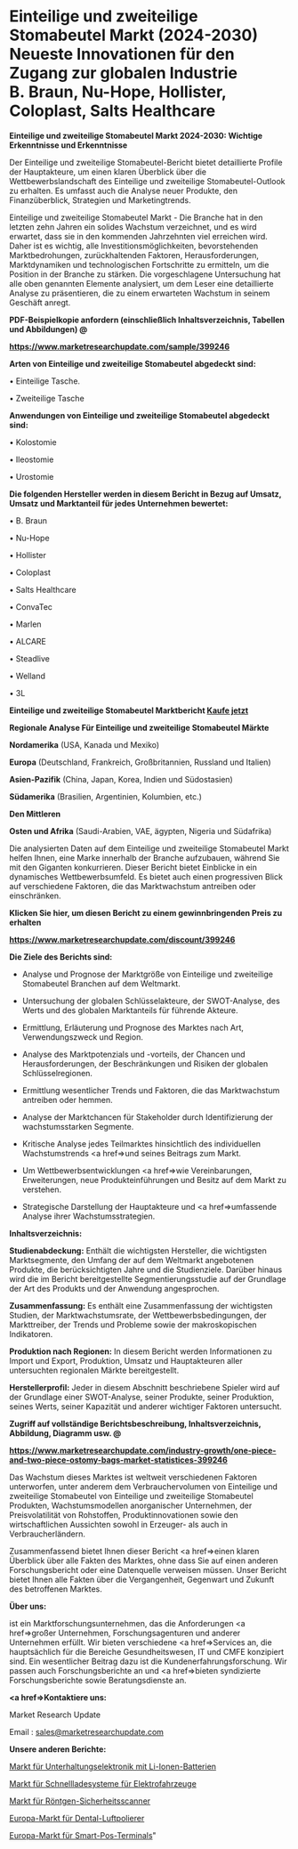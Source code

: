 # Einteilige und zweiteilige Stomabeutel Markt (2024-2030) Neueste Innovationen für den Zugang zur globalen Industrie B. Braun, Nu-Hope, Hollister, Coloplast, Salts Healthcare

<strong>Einteilige und zweiteilige Stomabeutel Markt 2024-2030: Wichtige Erkenntnisse und Erkenntnisse</strong>

Der Einteilige und zweiteilige Stomabeutel-Bericht bietet detaillierte Profile der Hauptakteure, um einen klaren Überblick über die Wettbewerbslandschaft des Einteilige und zweiteilige Stomabeutel-Outlook zu erhalten. Es umfasst auch die Analyse neuer Produkte, den Finanzüberblick, Strategien und Marketingtrends.

Einteilige und zweiteilige Stomabeutel Markt - Die Branche hat in den letzten zehn Jahren ein solides Wachstum verzeichnet, und es wird erwartet, dass sie in den kommenden Jahrzehnten viel erreichen wird. Daher ist es wichtig, alle Investitionsmöglichkeiten, bevorstehenden Marktbedrohungen, zurückhaltenden Faktoren, Herausforderungen, Marktdynamiken und technologischen Fortschritte zu ermitteln, um die Position in der Branche zu stärken. Die vorgeschlagene Untersuchung hat alle oben genannten Elemente analysiert, um dem Leser eine detaillierte Analyse zu präsentieren, die zu einem erwarteten Wachstum in seinem Geschäft anregt.



<strong><b>PDF-Beispielkopie anfordern (einschließlich Inhaltsverzeichnis, Tabellen und Abbildungen) @ </b></strong>

<strong><a href=https://www.marketresearchupdate.com/sample/399246>

<strong>https://www.marketresearchupdate.com/sample/399246</u></a></strong></strong>



<strong>Arten von Einteilige und zweiteilige Stomabeutel abgedeckt sind:</strong>

• Einteilige Tasche.

• Zweiteilige Tasche



<strong>Anwendungen von Einteilige und zweiteilige Stomabeutel abgedeckt sind:</strong>

• Kolostomie

• Ileostomie

• Urostomie



<strong>Die folgenden Hersteller werden in diesem Bericht in Bezug auf Umsatz, Umsatz und Marktanteil für jedes Unternehmen bewertet:</strong>

• B. Braun

• Nu-Hope

• Hollister

• Coloplast

• Salts Healthcare

• ConvaTec

• Marlen

• ALCARE

• Steadlive

• Welland

• 3L



<strong>Einteilige und zweiteilige Stomabeutel Marktbericht <a href=https://www.marketresearchupdate.com/buynow/399246>Kaufe jetzt</a></strong>



<strong>Regionale Analyse Für Einteilige und zweiteilige Stomabeutel Märkte</strong>



<strong>Nordamerika</strong> (USA, Kanada und Mexiko)



<strong>Europa</strong> (Deutschland, Frankreich, Großbritannien, Russland und Italien)



<strong>Asien-Pazifik</strong> (China, Japan, Korea, Indien und Südostasien)



<strong>Südamerika</strong> (Brasilien, Argentinien, Kolumbien, etc.)



<strong>Den Mittleren</strong> 

<strong>Osten und Afrika</strong> (Saudi-Arabien, VAE, ägypten, Nigeria und Südafrika)

Die analysierten Daten auf dem Einteilige und zweiteilige Stomabeutel Markt helfen Ihnen, eine Marke innerhalb der Branche aufzubauen, während Sie mit den Giganten konkurrieren. Dieser Bericht bietet Einblicke in ein dynamisches Wettbewerbsumfeld. Es bietet auch einen progressiven Blick auf verschiedene Faktoren, die das Marktwachstum antreiben oder einschränken.



<strong>Klicken Sie hier, um diesen Bericht zu einem gewinnbringenden Preis zu erhalten
</strong>

<strong><a href=https://www.marketresearchupdate.com/discount/399246>https://www.marketresearchupdate.com/discount/399246</b></u></strong></a>



<strong>Die Ziele des Berichts sind:</strong>

- Analyse und Prognose der Marktgröße von Einteilige und zweiteilige Stomabeutel Branchen auf dem Weltmarkt.

- Untersuchung der globalen Schlüsselakteure, der SWOT-Analyse, des Werts und des globalen Marktanteils für führende Akteure.

- Ermittlung, Erläuterung und Prognose des Marktes nach Art, Verwendungszweck und Region.

- Analyse des Marktpotenzials und -vorteils, der Chancen und Herausforderungen, der Beschränkungen und Risiken der globalen Schlüsselregionen.

- Ermittlung wesentlicher Trends und Faktoren, die das Marktwachstum antreiben oder hemmen.

- Analyse der Marktchancen für Stakeholder durch Identifizierung der wachstumsstarken Segmente.

- Kritische Analyse jedes Teilmarktes hinsichtlich des individuellen Wachstumstrends <a href=>und</a> seines Beitrags zum Markt.

- Um Wettbewerbsentwicklungen <a href=>wie</a> Vereinbarungen, Erweiterungen, neue Produkteinführungen und Besitz auf dem Markt zu verstehen.

- Strategische Darstellung der Hauptakteure und <a href=>umfas</a>sende Analyse ihrer Wachstumsstrategien.



<strong>Inhaltsverzeichnis:</strong>



<strong>Studienabdeckung:</strong> Enthält die wichtigsten Hersteller, die wichtigsten Marktsegmente, den Umfang der auf dem Weltmarkt angebotenen Produkte, die berücksichtigten Jahre und die Studienziele. Darüber hinaus wird die im Bericht bereitgestellte Segmentierungsstudie auf der Grundlage der Art des Produkts und der Anwendung angesprochen.



<strong>Zusammenfassung:</strong> Es enthält eine Zusammenfassung der wichtigsten Studien, der Marktwachstumsrate, der Wettbewerbsbedingungen, der Markttreiber, der Trends und Probleme sowie der makroskopischen Indikatoren.



<strong>Produktion nach Regionen:</strong> In diesem Bericht werden Informationen zu Import und Export, Produktion, Umsatz und Hauptakteuren aller untersuchten regionalen Märkte bereitgestellt.



<strong>Herstellerprofil:</strong> Jeder in diesem Abschnitt beschriebene Spieler wird auf der Grundlage einer SWOT-Analyse, seiner Produkte, seiner Produktion, seines Werts, seiner Kapazität und anderer wichtiger Faktoren untersucht.



<strong><b>Zugriff auf vollständige Berichtsbeschreibung, Inhaltsverzeichnis, Abbildung, Diagramm usw. @ </b></strong>

<strong><a href=https://www.marketresearchupdate.com/industry-growth/one-piece-and-two-piece-ostomy-bags-market-statistices-399246>https://www.marketresearchupdate.com/industry-growth/one-piece-and-two-piece-ostomy-bags-market-statistices-399246</a></strong>

Das Wachstum dieses Marktes ist weltweit verschiedenen Faktoren unterworfen, unter anderem dem Verbrauchervolumen von Einteilige und zweiteilige Stomabeutel von Einteilige und zweiteilige Stomabeutel Produkten, Wachstumsmodellen anorganischer Unternehmen, der Preisvolatilität von Rohstoffen, Produktinnovationen sowie den wirtschaftlichen Aussichten sowohl in Erzeuger- als auch in Verbraucherländern.

Zusammenfassend bietet Ihnen dieser Bericht <a href=>einen</a> klaren Überblick über alle Fakten des Marktes, ohne dass Sie auf einen anderen Forschungsbericht oder eine Datenquelle verweisen müssen. Unser Bericht bietet Ihnen alle Fakten über die Vergangenheit, Gegenwart und Zukunft des betroffenen Marktes.



<strong>Über uns:</strong>

 ist ein Marktforschungsunternehmen, das die Anforderungen <a href=>großer</a> Unternehmen, Forschungsagenturen und anderer Unternehmen erfüllt. Wir bieten verschiedene <a href=>Services</a> an, die hauptsächlich für die Bereiche Gesundheitswesen, IT und CMFE konzipiert sind. Ein wesentlicher Beitrag dazu ist die Kundenerfahrungsforschung. Wir passen auch Forschungsberichte an und <a href=>bieten</a> syndizierte Forschungsberichte sowie Beratungsdienste an.



<strong><a href=>Kontaktiere uns:</a></strong>

Market Research Update

Email : sales@marketresearchupdate.com



<strong>Unsere anderen Berichte:</strong>

<a href=https://www.linkedin.com/pulse/li-ion-battery-consumer-electronics-market-1f>Markt für Unterhaltungselektronik mit Li-Ionen-Batterien</a>

<a href=https://www.linkedin.com/pulse/electric-vehicle-fast-charging-system-market-2f>Markt für Schnellladesysteme für Elektrofahrzeuge</a>

<a href=https://www.linkedin.com/pulse/x-ray-security-scanner-market-report-2023-top-company>Markt für Röntgen-Sicherheitsscanner</a>

<a href=https://www.linkedin.com/pulse/europe-dental-air-polisher-market-2023-industry>Europa-Markt für Dental-Luftpolierer</a>

<a href=https://www.linkedin.com/pulse/europe-smart-pos-terminal-market-overview-demand-size>Europa-Markt für Smart-Pos-Terminals</a>"

